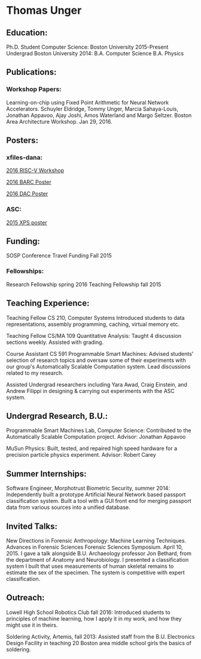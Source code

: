 # Thomas Unger

## Education:
Ph.D. Student Computer Science: Boston University 2015-Present
Undergrad Boston University 2014: 
B.A. Computer Science 
B.A. Physics

## Publications:

### Workshop Papers: 

Learning-on-chip using Fixed Point Arithmetic for Neural Network Accelerators. Schuyler Eldridge, Tommy Unger, Marcia Sahaya-Louis, Jonathan Appavoo, Ajay Joshi, Amos Waterland and Margo Seltzer. Boston Area Architecture Workshop. Jan 29, 2016.

## Posters:

### xfiles-dana:
[2016 RISC-V Workshop]

[2016 BARC Poster]

[2016 DAC Poster]

### ASC:
[2015 XPS poster]

## Funding:

SOSP Conference Travel Funding Fall 2015

### Fellowships: 
Research Fellowship spring 2016 
Teaching Fellowship fall 2015

## Teaching Experience:

Teaching Fellow CS 210, Computer Systems
Introduced students to data representations, assembly programming, caching, virtual memory etc.

Teaching Fellow CS/MA 109 Quantitative Analysis: 
Taught 4 discussion sections weekly. Assisted with grading.

Course Assistant CS 591 Programmable Smart Machines: 
Advised students' selection of research topics and oversaw some of their experiments with our group's Automatically Scalable Computation system. Lead discussions related to my research.

Assisted Undergrad researchers including Yara Awad, Craig Einstein, and Andrew Filippi in designing & carrying out experiments with the ASC system.

## Undergrad Research, B.U.:

Programmable Smart Machines Lab, Computer Science: 
Contributed to the Automatically Scalable Computation project. 
Advisor: Jonathan Appavoo

MuSun Physics: 
Built, tested, and repaired high speed hardware for a precision particle physics experiment. Advisor: Robert Carey

## Summer Internships:

Software Engineer, Morphotrust Biometric Security, summer 2014: 
Independently built a prototype Artificial Neural Network based passport classification system. Built a tool with a GUI front end for merging passport data from various sources into a unified database.


## Invited Talks:  
New Directions in Forensic Anthropology: Machine Learning Techniques. Advances in Forensic Sciences Forensic Sciences Symposium. April 10, 2015. I gave a talk alongside B.U. Archaeology professor Jon Bethard, from the department of Anatomy and Neurobiology. I presented a classification system I built that uses measurements of human skeletal remains to estimate the sex of the specimen. The system is competitive with expert classification.

## Outreach:
Lowell High School Robotics Club fall 2016:
Introduced students to principles of machine learning, how I apply it in my work, and how they might use it in theirs. 

Soldering Activity, Artemis, fall 2013: 
Assisted staff from the B.U. Electronics Design Facility in teaching 20 Boston area middle school girls the basics of soldering.


[2016 RISC-V Workshop]: <http://people.bu.edu/schuye/files/riscv2016-eldridge-poster.pdf>
[2016 BARC Poster]: <http://people.bu.edu/schuye/files/barc2016-eldridge-poster.pdf>
[2016 DAC Poster]: <http://people.bu.edu/schuye/files/dac2016-eldridge-poster.pdf>
[2015 XPS poster]: <http://people.seas.harvard.edu/~apw/asc/asc-poster-nsf-xps-2015.pdf>